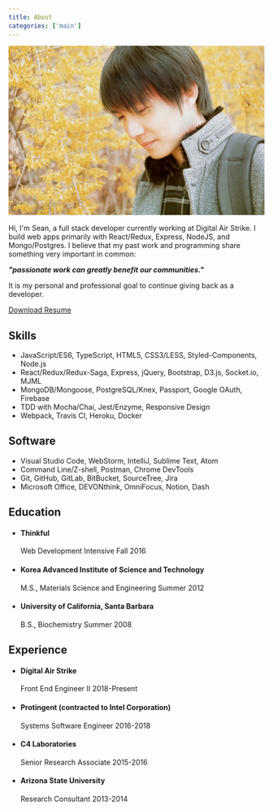 ```yaml
---
title: About
categories: ['main']
---
```


![Sean profile](./seanjun-autumn.jpg)

Hi, I'm Sean, a full stack developer currently working at Digital Air Strike.
I build web apps primarily with React/Redux, Express, NodeJS, and Mongo/Postgres.
I believe that my past work and programming share something very important in common:

_**"passionate work can greatly benefit our communities."**_

It is my personal and professional goal to continue giving back as a developer.

[Download Resume](./SeanJunResume2018.pdf)

## Skills

- JavaScript/ES6, TypeScript, HTML5, CSS3/LESS, Styled-Components, Node.js
- React/Redux/Redux-Saga, Express, jQuery, Bootstrap, D3.js, Socket.io, MJML
- MongoDB/Mongoose, PostgreSQL/Knex, Passport, Google OAuth, Firebase
- TDD with Mocha/Chai, Jest/Enzyme, Responsive Design
- Webpack, Travis CI, Heroku, Docker

## Software

- Visual Studio Code, WebStorm, IntelliJ, Sublime Text, Atom
- Command Line/Z-shell, Postman, Chrome DevTools
- Git, GitHub, GitLab, BitBucket, SourceTree, Jira
- Microsoft Office, DEVONthink, OmniFocus, Notion, Dash

## Education

<ul>
    <li>
        <h4>Thinkful</h4>
        <p>
            Web Development Intensive <span>Fall 2016</span>
        </p>
    </li>
    <li>
        <h4>Korea Advanced Institute of Science and Technology</h4>
        <p>
            M.S., Materials Science and Engineering <span>Summer 2012</span>
        </p>
    </li>
    <li>
        <h4>University of California, Santa Barbara</h4>
        <p>
            B.S., Biochemistry <span>Summer 2008</span>
        </p>
    </li>
</ul>

## Experience

<ul>
    <li>
        <h4>Digital Air Strike</h4>
        <p>
            Front End Engineer II <span>2018-Present</span>
        </p>
    </li>
    <li>
        <h4>Protingent (contracted to Intel Corporation)</h4>
        <p>
            Systems Software Engineer <span>2016-2018</span>
        </p>
    </li>
    <li>
        <h4>C4 Laboratories</h4>
        <p>
            Senior Research Associate <span>2015-2016</span>
        </p>
    </li>
    <li>
        <h4>Arizona State University</h4>
        <p>
            Research Consultant <span>2013-2014</span>
        </p>
    </li>
</ul>
